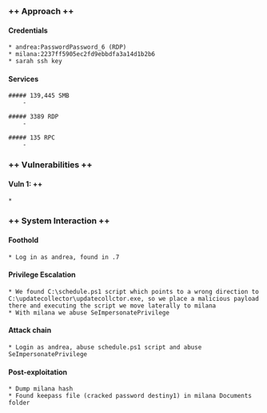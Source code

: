 ### ++ Approach ++
#### Credentials
    * andrea:PasswordPassword_6 (RDP)
    * milana:2237ff5905ec2fd9ebbdfa3a14d1b2b6
    * sarah ssh key

#### Services
    
    ##### 139,445 SMB
        -
    
    ##### 3389 RDP
        -
    
    ##### 135 RPC
        -

### ++ Vulnerabilities ++

#### Vuln 1:  ++
	* 

### ++ System Interaction ++
#### Foothold  
	* Log in as andrea, found in .7

#### Privilege Escalation 
	* We found C:\schedule.ps1 script which points to a wrong direction to C:\updatecollector\updatecollctor.exe, so we place a malicious payload there and executing the script we move laterally to milana
    * With milana we abuse SeImpersonatePrivilege

#### Attack chain
	* Login as andrea, abuse schedule.ps1 script and abuse SeImpersonatePrivilege
	
#### Post-exploitation 
	* Dump milana hash
    * Found keepass file (cracked password destiny1) in milana Documents folder